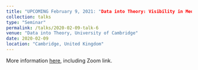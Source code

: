 ```yaml
---
title: "UPCOMING February 9, 2021: "Data into Theory: Visibility in Media and Culture"
collection: talks
type: "Seminar"
permalink: /talks/2020-02-09-talk-6
venue: "Data into Theory, University of Cambridge"
date: 2020-02-09
location: "Cambridge, United Kingdom"
---
```



More information [here](https://www.sociology.cam.ac.uk/data-theory), including Zoom link.